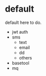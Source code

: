 # default
default here to do.

- jwt auth
- sms 
  - text
  - email
  - dd
  - others
- basetool
- mq
